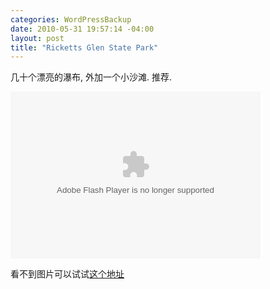 ```yaml
--- 
categories: WordPressBackup
date: 2010-05-31 19:57:14 -04:00
layout: post
title: "Ricketts Glen State Park"
---
```

几十个漂亮的瀑布, 外加一个小沙滩. 推荐.

<object classid="clsid:d27cdb6e-ae6d-11cf-96b8-444553540000" width="400" height="267" codebase="http://download.macromedia.com/pub/shockwave/cabs/flash/swflash.cab#version=6,0,40,0"><param name="flashvars" value="host=picasaweb.google.com&amp;captions=1&amp;noautoplay=1&amp;hl=en_US&amp;feat=flashalbum&amp;RGB=0x000000&amp;feed=http%3A%2F%2Fpicasaweb.google.com%2Fdata%2Ffeed%2Fapi%2Fuser%2Fztpala%2Falbumid%2F5478395585576577137%3Falt%3Drss%26kind%3Dphoto%26hl%3Den_US" /><param name="src" value="http://picasaweb.google.com/s/c/bin/slideshow.swf" /><embed type="application/x-shockwave-flash" width="400" height="267" src="http://picasaweb.google.com/s/c/bin/slideshow.swf" flashvars="host=picasaweb.google.com&amp;captions=1&amp;noautoplay=1&amp;hl=en_US&amp;feat=flashalbum&amp;RGB=0x000000&amp;feed=http%3A%2F%2Fpicasaweb.google.com%2Fdata%2Ffeed%2Fapi%2Fuser%2Fztpala%2Falbumid%2F5478395585576577137%3Falt%3Drss%26kind%3Dphoto%26hl%3Den_US"></embed></object>

看不到图片可以试试<a href="http://picasaweb.google.co.uk/ztpala/RickettsGlenStatePark">这个地址</a>
